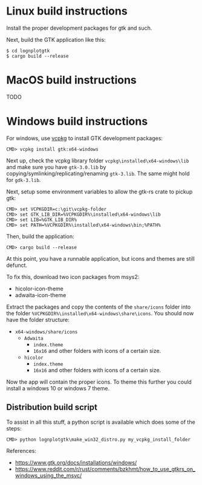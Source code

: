 

# Linux build instructions

Install the proper development packages for gtk and such.

Next, build the GTK application like this:

    $ cd lognplotgtk
    $ cargo build --release

# MacOS build instructions

TODO

# Windows build instructions

For windows, use [vcpkg](https://github.com/Microsoft/vcpkg) to install GTK development packages:

    CMD> vcpkg install gtk:x64-windows

Next up, check the vcpkg library folder `vcpkg\installed\x64-windows\lib`
and make sure you have
`gtk-3.0.lib` by copying/symlinking/replicating/renaming `gtk-3.lib`.
The same might hold for `gdk-3.lib`.

Next, setup some environment variables to allow the gtk-rs crate to pickup gtk:

    CMD> set VCPKGDIR=c:\git\vcpkg-folder
    CMD> set GTK_LIB_DIR=%VCPKGDIR%\installed\x64-windows\lib
    CMD> set LIB=%GTK_LIB_DIR%
    CMD> set PATH=%VCPKGDIR%\installed\x64-windows\bin;%PATH%

Then, build the application:

    CMD> cargo build --release

At this point, you have a runnable application, but icons and themes
are still defunct.

To fix this, download two icon packages from msys2:

- hicolor-icon-theme
- adwaita-icon-theme

Extract the packages and copy the contents of the `share/icons` folder into the
folder `%VCPKGDIR%\installed\x64-windows\share\icons`. You should now have
the folder structure:

- `x64-windows/share/icons`
    - `Adwaita`
        - `index.theme`
        - `16x16` and other folders with icons of a certain size.
    - `hicolor`
        - `index.theme`
        - `16x16` and other folders with icons of a certain size.

Now the app will contain the proper icons. To theme this further you could
install a windows 10 or windows 7 theme.

## Distribution build script

To assist in all this stuff, a python script is available which does some of
the steps:

    CMD> python lognplotgtk\make_win32_distro.py my_vcpkg_install_folder

References:
- https://www.gtk.org/docs/installations/windows/
- https://www.reddit.com/r/rust/comments/bzkhmt/how_to_use_gtkrs_on_windows_using_the_msvc/
